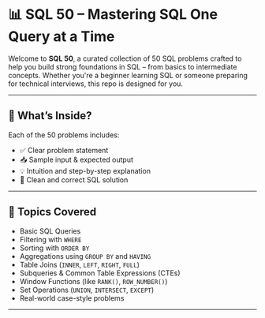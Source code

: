 # 📊 SQL 50 – Mastering SQL One Query at a Time

Welcome to **SQL 50**, a curated collection of 50 SQL problems crafted to help you build strong foundations in SQL – from basics to intermediate concepts. Whether you're a beginner learning SQL or someone preparing for technical interviews, this repo is designed for you.

---

## 📌 What’s Inside?

Each of the 50 problems includes:
- ✅ Clear problem statement  
- 📥 Sample input & expected output  
- 💡 Intuition and step-by-step explanation  
- 🧾 Clean and correct SQL solution

---

## 🧠 Topics Covered

- Basic SQL Queries  
- Filtering with `WHERE`  
- Sorting with `ORDER BY`  
- Aggregations using `GROUP BY` and `HAVING`  
- Table Joins (`INNER`, `LEFT`, `RIGHT`, `FULL`)  
- Subqueries & Common Table Expressions (CTEs)  
- Window Functions (like `RANK()`, `ROW_NUMBER()`)  
- Set Operations (`UNION`, `INTERSECT`, `EXCEPT`)  
- Real-world case-style problems

---

